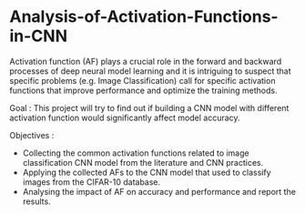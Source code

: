 # Analysis-of-Activation-Functions-in-CNN


Activation function (AF) plays a crucial role in the forward and backward processes of deep neural model learning and it is intriguing to suspect that specific problems (e.g. Image Classification) call for specific activation functions that improve performance and optimize the training methods. 


Goal : This project will try to find out if building a CNN  model with different activation function  would significantly affect model accuracy.


Objectives : 
* Collecting the common activation functions related to image classification CNN model from the literature and CNN practices.
* Applying the collected AFs to the CNN model that used to classify images from the CIFAR-10 database.
* Analysing the impact of AF on accuracy and performance and report the results.
